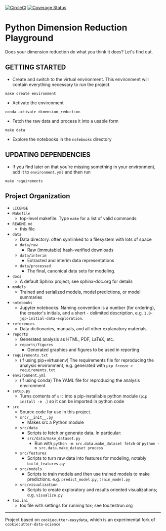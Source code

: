 [![CircleCI](https://circleci.com/gh/acwooding/dimension_reduction.svg?style=svg)](https://circleci.com/gh/acwooding/dimension_reduction)
[![Coverage Status](https://coveralls.io/repos/github/acwooding/dimension_reduction/badge.svg?branch=coveralls)](https://coveralls.io/github/acwooding/dimension_reduction?branch=coveralls)

Python Dimension Reduction Playground
=====================================

Does your dimension reduction do what you think it does? Let's find out.


GETTING STARTED
---------------

* Create and switch to the virtual environment. This environment will
  contain everything necessary to run the project.

```
make create environment
```


* Activate the environment
```
conda activate dimension_reduction
```

* Fetch the raw data and process it into a usable form
```
make data
```

* Explore the notebooks in the `notebooks` directory

UPDATING DEPENDENCIES
---------------------

* If you find later on that you're missing something in your environment, add it to
  `environment.yml` and then run

`make requirements`

Project Organization
------------

* `LICENSE`
* `Makefile`
    * top-level makefile. Type `make` for a list of valid commands
* `README.md`
    * this file
* `data`
    * Data directory. often symlinked to a filesystem with lots of space
    * `data/raw`
        * Raw (immutable) hash-verified downloads
    * `data/interim`
        * Extracted and interim data representations
    * `data/processed`
        * The final, canonical data sets for modeling.
* `docs`
    * A default Sphinx project; see sphinx-doc.org for details
* `models`
    * Trained and serialized models, model predictions, or model summaries
* `notebooks`
    *  Jupyter notebooks. Naming convention is a number (for ordering),
    the creator's initials, and a short `-` delimited description,
    e.g. `1.0-jqp-initial-data-exploration`.
* `references`
    * Data dictionaries, manuals, and all other explanatory materials.
* `reports`
    * Generated analysis as HTML, PDF, LaTeX, etc.
    * `reports/figures`
        * Generated graphics and figures to be used in reporting
* `requirements.txt`
    * (if using pip+virtualenv) The requirements file for reproducing the
    analysis environment, e.g. generated with `pip freeze > requirements.txt`
* `environment.yml`
    * (if using conda) The YAML file for reproducing the analysis environment
* `setup.py`
    * Turns contents of `src` into a
    pip-installable python module  (`pip install -e .`) so it can be
    imported in python code
* `src`
    * Source code for use in this project.
    * `src/__init__.py`
        * Makes src a Python module
    * `src/data`
        * Scripts to fetch or generate data. In particular:
        * `src/data/make_dataset.py`
            * Run with `python -m src.data.make_dataset fetch`
            or  `python -m src.data.make_dataset process`
    * `src/features`
        * Scripts to turn raw data into features for modeling, notably `build_features.py`
    * `src/models`
        * Scripts to train models and then use trained models to make predictions.
        e.g. `predict_model.py`, `train_model.py`
    * `src/visualization`
        * Scripts to create exploratory and results oriented visualizations; e.g.
        `visualize.py`
* `tox.ini`
    * tox file with settings for running tox; see tox.testrun.org


--------

Project based on `cookiecutter-easydata`, which is an experimental fork of
`cookiecutter-data-science`
